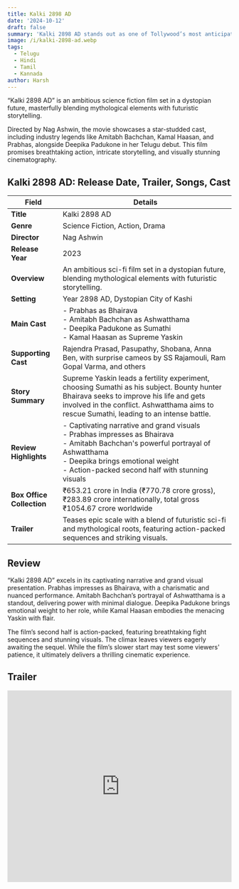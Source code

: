 ```yaml
---
title: Kalki 2898 AD
date: '2024-10-12'
draft: false
summary: 'Kalki 2898 AD stands out as one of Tollywood’s most anticipated and successful movies of 2024.'
image: /i/kalki-2898-ad.webp
tags:
  - Telugu
  - Hindi
  - Tamil
  - Kannada
author: Harsh
---
```


“Kalki 2898 AD” is an ambitious science fiction film set in a dystopian future, masterfully blending mythological elements with futuristic storytelling.

Directed by Nag Ashwin, the movie showcases a star-studded cast, including industry legends like Amitabh Bachchan, Kamal Haasan, and Prabhas, alongside Deepika Padukone in her Telugu debut. This film promises breathtaking action, intricate storytelling, and visually stunning cinematography.

## Kalki 2898 AD: Release Date, Trailer, Songs, Cast

| **Field**                 | **Details**                                                                                                                                                                                                                         |
| ------------------------- | ----------------------------------------------------------------------------------------------------------------------------------------------------------------------------------------------------------------------------------- |
| **Title**                 | Kalki 2898 AD                                                                                                                                                                                                                       |
| **Genre**                 | Science Fiction, Action, Drama                                                                                                                                                                                                      |
| **Director**              | Nag Ashwin                                                                                                                                                                                                                          |
| **Release Year**          | 2023                                                                                                                                                                                                                                |
| **Overview**              | An ambitious sci-fi film set in a dystopian future, blending mythological elements with futuristic storytelling.                                                                                                                    |
| **Setting**               | Year 2898 AD, Dystopian City of Kashi                                                                                                                                                                                               |
| **Main Cast**             | - Prabhas as Bhairava<br>- Amitabh Bachchan as Ashwatthama<br>- Deepika Padukone as Sumathi<br>- Kamal Haasan as Supreme Yaskin                                                                                                     |
| **Supporting Cast**       | Rajendra Prasad, Pasupathy, Shobana, Anna Ben, with surprise cameos by SS Rajamouli, Ram Gopal Varma, and others                                                                                                                    |
| **Story Summary**         | Supreme Yaskin leads a fertility experiment, choosing Sumathi as his subject. Bounty hunter Bhairava seeks to improve his life and gets involved in the conflict. Ashwatthama aims to rescue Sumathi, leading to an intense battle. |
| **Review Highlights**     | - Captivating narrative and grand visuals<br>- Prabhas impresses as Bhairava<br>- Amitabh Bachchan's powerful portrayal of Ashwatthama<br>- Deepika brings emotional weight<br>- Action-packed second half with stunning visuals    |
| **Box Office Collection** | ₹653.21 crore in India (₹770.78 crore gross), ₹283.89 crore internationally, total gross ₹1054.67 crore worldwide                                                                                                                   |
| **Trailer**               | Teases epic scale with a blend of futuristic sci-fi and mythological roots, featuring action-packed sequences and striking visuals.                                                                                                 |

## Review

“Kalki 2898 AD” excels in its captivating narrative and grand visual presentation. Prabhas impresses as Bhairava, with a charismatic and nuanced performance. Amitabh Bachchan’s portrayal of Ashwatthama is a standout, delivering power with minimal dialogue. Deepika Padukone brings emotional weight to her role, while Kamal Haasan embodies the menacing Yaskin with flair.

The film’s second half is action-packed, featuring breathtaking fight sequences and stunning visuals. The climax leaves viewers eagerly awaiting the sequel. While the film’s slower start may test some viewers' patience, it ultimately delivers a thrilling cinematic experience.

## Trailer

<iframe width="100%" height="430" src="https://www.youtube.com/embed/kQDd1AhGIHk?si=GVngFZGF0tetfTcN" title={title} frameborder="0" allow="accelerometer; autoplay; clipboard-write; encrypted-media; gyroscope; picture-in-picture; web-share" referrerpolicy="strict-origin-when-cross-origin" allowfullscreen></iframe>
